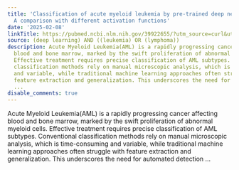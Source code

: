 ```yaml
---
title: 'Classification of acute myeloid leukemia by pre-trained deep neural networks:
  A comparison with different activation functions'
date: '2025-02-08'
linkTitle: https://pubmed.ncbi.nlm.nih.gov/39922655/?utm_source=curl&utm_medium=rss&utm_campaign=pubmed-2&utm_content=1byXLWG-5Hn0_qdLgZYpDfLA2UWGhGNgZGereuo1rJN2aoAQXP&fc=20220814223158&ff=20250209170425&v=2.18.0.post9+e462414
source: (deep learning) AND ((leukemia) OR (lymphoma))
description: Acute Myeloid Leukemia(AML) is a rapidly progressing cancer affecting
  blood and bone marrow, marked by the swift proliferation of abnormal myeloid cells.
  Effective treatment requires precise classification of AML subtypes. Conventional
  classification methods rely on manual microscopic analysis, which is time-consuming
  and variable, while traditional machine learning approaches often struggle with
  feature extraction and generalization. This underscores the need for automated detection
  ...
disable_comments: true
---
```

Acute Myeloid Leukemia(AML) is a rapidly progressing cancer affecting blood and bone marrow, marked by the swift proliferation of abnormal myeloid cells. Effective treatment requires precise classification of AML subtypes. Conventional classification methods rely on manual microscopic analysis, which is time-consuming and variable, while traditional machine learning approaches often struggle with feature extraction and generalization. This underscores the need for automated detection ...